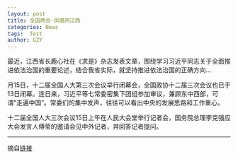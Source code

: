 ```yaml
---
layout: post
title: 全国两会-凤凰网江西
categories: News
tags:  Test
author: GZY
---
```


最近，江西省长鹿心社在《求是》杂志发表文章，围绕学习习近平同志关于全面推进依法治国的重要论述，结合我省实际，就坚持推进依法治国的正确方向…

月15日，十二届全国人大第三次会议举行闭幕会，全国政协十二届三次会议也已于13日闭幕。连日来，习近平等七常委密集下团组参加审议，兼顾东中西部，可谓“走遍中国”。常委们的集中发声，往往可以看出中央的发展思路和工作重心。

十二届全国人大三次会议15日上午在人民大会堂举行记者会，国务院总理李克强应大会发言人傅莹的邀请会见中外记者，并回答记者提问。

*****

摘自[链接](http://jx.ifeng.com/special/2015qglh/)